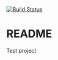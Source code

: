 [![Build Status](https://travis-ci.com/ix21027/softserve-practice.svg?branch=master)](https://travis-ci.org/ix21027/softserve-practice)

# README

Test project
